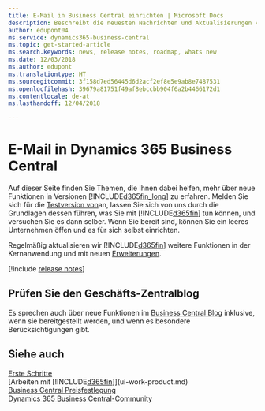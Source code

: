```yaml
---
title: E-Mail in Business Central einrichten | Microsoft Docs
description: Beschreibt die neuesten Nachrichten und Aktualisierungen von Business Central.
author: edupont04
ms.service: dynamics365-business-central
ms.topic: get-started-article
ms.search.keywords: news, release notes, roadmap, whats new
ms.date: 12/03/2018
ms.author: edupont
ms.translationtype: HT
ms.sourcegitcommit: 3f158d7ed56445d6d2acf2ef8e5e9ab8e7487531
ms.openlocfilehash: 39679a81751f49af8ebccbb904f6a2b4466172d1
ms.contentlocale: de-at
ms.lasthandoff: 12/04/2018

---
```

# <a name="whats-new-in-dynamics-365-business-central"></a>E-Mail in Dynamics 365 Business Central

Auf dieser Seite finden Sie Themen, die Ihnen dabei helfen, mehr über neue Funktionen in Versionen [!INCLUDE[d365fin_long](includes/d365fin_long_md.md)] zu erfahren. Melden Sie sich für die [Testversion von](https://trials.dynamics.com/)an, lassen Sie sich von uns durch die Grundlagen dessen führen, was Sie mit [!INCLUDE[d365fin](includes/d365fin_md.md)] tun können, und versuchen Sie es dann selber. Wenn Sie bereit sind, können Sie ein leeres Unternehmen öffen und es für sich selbst einrichten.  

Regelmäßig aktualisieren wir [!INCLUDE[d365fin](includes/d365fin_md.md)] weitere Funktionen in der Kernanwendung und mit neuen [Erweiterungen](ui-extensions.md).  

[!include [release notes](includes/release-notes.md)]

## <a name="check-the-business-central-blog"></a>Prüfen Sie den Geschäfts-Zentralblog
Es sprechen auch über neue Funktionen im [Business Central Blog](https://community.dynamics.com/business/b/financials/) inklusive, wenn sie bereitgestellt werden, und wenn es besondere Berücksichtigungen gibt.  

## <a name="see-also"></a>Siehe auch
[Erste Schritte](product-get-started.md)  
[Arbeiten mit [!INCLUDE[d365fin](includes/d365fin_md.md)]](ui-work-product.md)  
[Business Central Preisfestlegung](https://dynamics.microsoft.com/en-us/business-central/overview/#pricing)  
[Dynamics 365 Business Central-Community](https://community.dynamics.com/business/)  

